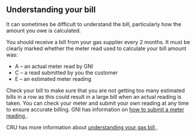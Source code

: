 ##  Understanding your bill

It can sometimes be difficult to understand the bill, particularly how the
amount you owe is calculated.

You should receive a bill from your gas supplier every 2 months. It must be
clearly marked whether the meter read used to calculate your bill amount was:

  * A – an actual meter read by GNI 
  * C – a read submitted by you the customer 
  * E – an estimated meter reading 

Check your bill to make sure that you are not getting too many estimated bills
in a row as this could result in a large bill when an actual reading is taken.
You can check your meter and submit your own reading at any time to ensure
accurate billing. GNI has information on [ how to submit a meter reading
](https://www.gasnetworks.ie/home/gas-meter/submit-meter-reading/) .

CRU has more information about [ understanding your gas bill
](https://www.cru.ie/home/customer-care/energy/about-my-bill/) .
